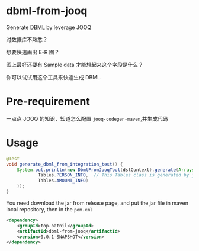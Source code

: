 # dbml-from-jooq
Generate [DBML](https://github.com/holistics/dbml) by leverage [JOOQ](https://www.jooq.org/doc/latest/manual/)

对数据库不熟悉？

想要快速画出 E-R 图？

图上最好还要有 Sample data 才能想起来这个字段是什么？

你可以试试用这个工具来快速生成 DBML.

# Pre-requirement
一点点 JOOQ 的知识，知道怎么配置 `jooq-codegen-maven`,并生成代码

# Usage

```java
@Test
void generate_dbml_from_integration_test() {
    System.out.println(new DbmlFromJooqTool(dslContext).generate(Arrays.asList(
            Tables.PERSON_INFO,  // This Tables class is generated by jooq
            Tables.AMOUNT_INFO)
    ));
}
```
You need download the jar from release page, and put the jar file in maven local repository, then in the `pom.xml`

```xml  
<dependency>
    <groupId>top.oatnil</groupId>
    <artifactId>dbml-from-jooq</artifactId>
    <version>0.0.1-SNAPSHOT</version>
</dependency>
```
